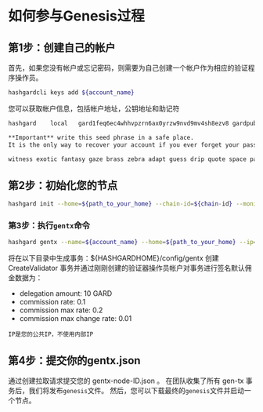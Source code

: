 # 如何参与Genesis过程
## 第1步：创建自己的帐户
首先，如果您没有帐户或忘记密码，则需要为自己创建一个帐户作为相应的验证程序操作员。
```bash
hashgardcli keys add ${account_name}
```

您可以获取帐户信息，包括帐户地址，公钥地址和助记符
```bash
hashgard	local	gard1feq6ec4whhvpzrn6ax0yrzw9nvd9mv4sh8ezv8	gardpub1addwnpepqvs5nzd57sym6jhc4m836nq05sx63g5ge5qcq0g997sk2auvxf3zg2f7nx4

**Important** write this seed phrase in a safe place.
It is the only way to recover your account if you ever forget your password.

witness exotic fantasy gaze brass zebra adapt guess drip quote space payment farm argue pear actress garage smile hawk bid bag screen wonder person
```

## 第2步：初始化您的节点
```bash
hashgard init --home=${path_to_your_home} --chain-id=${chain-id} --moniker=${your-name}
```

### 第3步：执行```gentx```命令
```bash
hashgard gentx --name=${account_name} --home=${path_to_your_home} --ip=${your--ip}
```
将在以下目录中生成事务：${HASHGARDHOME}/config/gentx 创建 CreateValidator 事务并通过刚刚创建的验证器操作员帐户对事务进行签名默认佣金数据为：
- delegation amount: 10 GARD
- commission rate: 0.1
- commission max rate: 0.2
- commission max change rate: 0.01

```
IP是您的公共IP，不使用内部IP
```


## 第4步：提交你的gentx.json
通过创建拉取请求提交您的 gentx-node-ID.json 。
在团队收集了所有 gen-tx 事务后，我们将发布```genesis```文件。
然后，您可以下载最终的```genesis```文件并启动一个节点。
